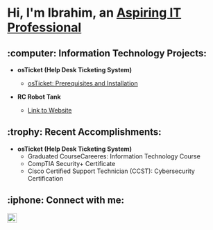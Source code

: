 <h1>Hi, I'm Ibrahim, an <a href="https://www.linkedin.com/in/ibrahim-ayub-800952244/">Aspiring IT Professional</a></h1>


<h2>:computer: Information Technology Projects:</h2>

- <b>osTicket (Help Desk Ticketing System)</b>
  - [osTicket: Prerequisites and Installation](https://github.com/Ibrahim-Ayub/osTicketProject)
 
- <b>RC Robot Tank</b>
  - [Link to Website](https://projects.bluestampengineering.com/student-projects/ibrahim-a/)
 


<h2>:trophy: Recent Accomplishments:</h2>

- <b>osTicket (Help Desk Ticketing System)</b>
  - Graduated CourseCareeres: Information Technology Course 
  - CompTIA Security+ Certificate
  - Cisco Certified Support Technician (CCST): Cybersecurity Certification 

 
<h2>:iphone: Connect with me:</h2>

[<img align="left" alt="Josh | LinkedIn" width="22px" src="https://cdn.jsdelivr.net/npm/simple-icons@v3/icons/linkedin.svg" />][linkedin]


[linkedin]: https://www.linkedin.com/in/ibrahim-ayub-800952244/



